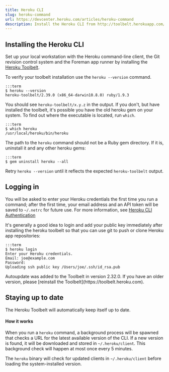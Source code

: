 ```yaml
---
title: Heroku CLI
slug: heroku-command
url: https://devcenter.heroku.com/articles/heroku-command
description: Install the Heroku CLI from http://toolbelt.herokuapp.com/ which includes the CLI, the Foreman procfile runner and git.
---
```


## Installing the Heroku CLI

Set up your local workstation with the Heroku command-line client, the Git revision control system and the Foreman app runner by installing the [Heroku Toolbelt](http://toolbelt.herokuapp.com/).

To verify your toolbelt installation use the `heroku --version` command.

    :::term
    $ heroku --version
    heroku-toolbelt/2.39.0 (x86_64-darwin10.8.0) ruby/1.9.3

You should see `heroku-toolbelt/x.y.z` in the output. If you don't, but have installed the toolbelt, it's possible you have the old heroku gem on your system. To find out where the executable is located, run `which`.

    :::term
    $ which heroku
    /usr/local/heroku/bin/heroku

The path to the `heroku` command should not be a Ruby gem directory. If it is, uninstall it and any other heroku gems:

    :::term
    $ gem uninstall heroku --all

Retry `heroku --version` until it reflects the expected `heroku-toolbelt` output.

## Logging in

You will be asked to enter your Heroku credentials the first time you run a command; after the first time, your email address and an API token will be saved to `~/.netrc` for future use. For more information, see [Heroku CLI Authentication](http://devcenter.heroku.com/articles/authentication)

It's generally a good idea to login and add your public key immediately after installing the
heroku toolbelt so that you can use git to push or clone Heroku app repositories:

    :::term
    $ heroku login
    Enter your Heroku credentials.
    Email: joe@example.com
    Password: 
    Uploading ssh public key /Users/joe/.ssh/id_rsa.pub

<div class="callout" markdown="1">
Autoupdate was added to the Toolbelt in version 2.32.0. If you have an older version, please [reinstall the Toolbelt](https://toolbelt.heroku.com).
</div>

## Staying up to date

The Heroku Toolbelt will automatically keep itself up to date.

#### How it works

When you run a `heroku` command, a background process will be spawned that checks a URL for the latest available version of the CLI. If a new version is found, it will be downloaded and stored in `~/.heroku/client`. This background check will happen at most once every 5 minutes.

The `heroku` binary will check for updated clients in `~/.heroku/client` before loading the system-installed version.